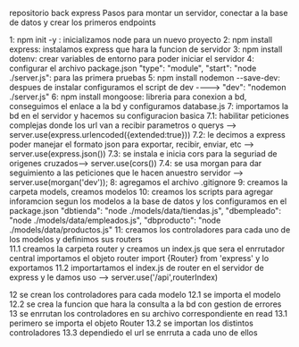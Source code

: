 repositorio back express
Pasos para montar un servidor, conectar a la base de datos y crear los primeros endpoints

1: npm init -y : inicializamos node para un nuevo proyecto
2: npm install express: instalamos express que hara la funcion de servidor
3: npm install dotenv: crear variables de entorno para poder iniciar el servidor
4: configurar el archivo package.json   "type": "module", "start": "node ./server.js": para las primera pruebas
5: npm install nodemon --save-dev: despues de instalar configuramos el script de dev ---->   "dev": "nodemon ./server.js"
6: npm install mongoose: libreria para conexion a bd, conseguimos el enlace a la bd y configuramos database.js
7: importamos la bd en el servidor y hacemos su configuracion basica
    7.1: habilitar peticiones complejas donde los url van a recibir parametros o querys --> server.use(express.urlencoded({extended:true})) 
    7.2: le decimos a express poder manejar el formato json para exportar, recibir, enviar, etc --> server.use(express.json())
    7.3: se instala e inicia cors para la seguriad de origenes cruzados--> server.use(cors())
    7.4: se usa morgan para dar seguimiento a las peticiones que le hacen anuestro servidor --> server.use(morgan('dev'));
8: agregamos el archivo .gitignore
9: creamos la carpeta models, creamos modelos 
10: creamos los scripts para agregar inforamcion segun los modelos a la base de datos   y los configuramos en el package.json
    "dbtienda": "node ./models/data/tiendas.js",
    "dbempleado": "node ./models/data/empleados.js",
    "dbproducto": "node ./models/data/productos.js"
11: creamos los controladores para cada uno de los modelos y definimos sus routers  
    11.1 creamos la carpeta router y creamos un index.js que sera el enrrutador central importamos el objeto router import {Router} from 'express' y lo exportamos
    11.2 importartamos el index.js de router en el servidor de express y le damos uso --> server.use('/api',routerIndex)
    
12 se crean los controladores para cada modelo
    12.1 se importa el modelo
    12.2 se crea la funcion que hara la consulta a la bd con gestion de errores 
13 se enrrutan los controladores en su archivo correspondiente en read
    13.1 perimero se importa el objeto Router
    13.2 se importan los distintos controladores
    13.3 dependiedo el url se enrruta a cada uno de ellos
  
